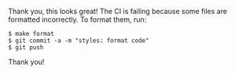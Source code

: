 Thank you, this looks great! The CI is failing because some files are formatted incorrectly. To format them, run:

```
$ make format
$ git commit -a -m "styles: format code"
$ git push
```

Thank you!
